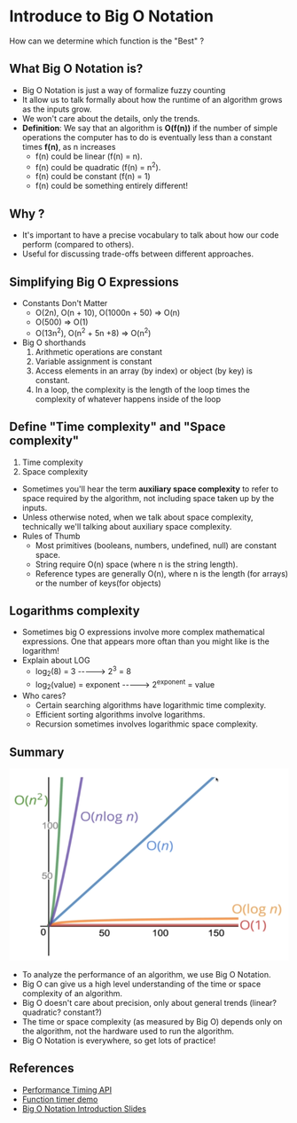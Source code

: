 # Introduce to Big O Notation
How can we determine which function is the "Best" ?

## What Big O Notation is?

- Big O Notation is just a way of formalize fuzzy counting
- It allow us to talk formally about how the runtime of an algorithm grows as the inputs grow.
- We won't care about the details, only the trends.
- **Definition**: We say that an algorithm is **O(f(n))** if the number of simple operations the computer has to do is eventually less than a constant times **f(n)**, as n increases
  - f(n) could be linear (f(n) = n). 
  - f(n) could be quadratic (f(n) = n<sup>2</sup>).
  - f(n) could be constant (f(n) = 1)
  - f(n) could be something entirely different!

## Why ?

- It's important to have a precise vocabulary to talk about how our code perform (compared to others).
- Useful for discussing trade-offs between different approaches.

## Simplifying Big O Expressions

- Constants Don't Matter
  - O(2n), O(n + 10), O(1000n + 50) => O(n)
  - O(500) => O(1)
  - O(13n<sup>2</sup>), O(n<sup>2</sup> + 5n +8)  => O(n<sup>2</sup>)
- Big O shorthands
  1. Arithmetic operations are constant
  2. Variable assignment is constant
  3. Access elements in an array (by index) or object (by key) is constant.
  4. In a loop, the complexity is the length of the loop times the complexity of whatever happens inside of the loop

## Define "Time complexity" and "Space complexity"

1. Time complexity
2. Space complexity
- Sometimes you'll hear the term **auxiliary space complexity** to refer to space required by the algorithm, not including space taken up by the inputs.
- Unless otherwise noted, when we talk about space complexity, technically we'll talking about auxiliary space complexity.
- Rules of Thumb
  - Most primitives (booleans, numbers, undefined, null) are constant space.
  - String require O(n) space (where n is the string length).
  - Reference types are generally O(n), where n is the length (for arrays) or the number of keys(for objects)

## Logarithms complexity

- Sometimes big O expressions involve more complex mathematical expressions. One that appears more oftan than you might like is the logarithm!
- Explain about LOG
  - log<sub>2</sub>(8) = 3 -----> 2<sup>3</sup> = 8
  - log<sub>2</sub>(value) = exponent -----> 2<sup>exponent</sup> = value
- Who cares?
  - Certain searching algorithms have logarithmic time complexity.
  - Efficient sorting algorithms involve logarithms.
  - Recursion sometimes involves logarithmic space complexity.

## Summary

![Big O Types](./assets/images/BigO-Types.png)

- To analyze the performance of an algorithm, we use Big O Notation.
- Big O can give us a high level understanding of the time or space complexity of an algorithm.
- Big O doesn't care about precision, only about general trends (linear? quadratic? constant?)
- The time or space complexity (as measured by Big O) depends only on the algorithm, not the hardware used to run the algorithm.
- Big O Notation is everywhere, so get lots of practice!

## References

- [Performance Timing API](https://nodejs.org/docs/latest-v8.x/api/perf_hooks.html#perf_hooks_performance_now)
- [Function timer demo](https://rithmschool.github.io/function-timer-demo/)
- [Big O Notation Introduction Slides](https://cs.slides.com/colt_steele/big-o-notation)
